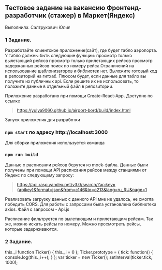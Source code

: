 
## Тестовое задание на вакансию Фронтенд-разработчик (стажер) в Маркет(Яндекс)

Выполнила: Салтрукович Юлия

### 1 Задание. 
Разработайте клиентское приложение(сайт), где будет табло аэропорта.
У табло должны быть следующие функции:
просмотр только вылетающий рейсов
просмотр только прилетающих рейсов
просмотр задержанных рейсов
поиск по номеру рейса.Ограничений на использование шаблонизаторов и библиотек нет.
Выложите готовый код в репозиторий на гитхаб.
Плюсом будет, если данные для табло вы получите из публичных api. Если решите их не использовать,
то положите данные в отдельный файл в репозитории.

Приложение разработано при помощи Create-React-App. 
Доступно по ссылке 
> https://yulya9060.github.io/airport-bord/build/index.html

Запуск приложения для разработки 
### `npm start` по адресу http://localhost:3000

Для сборки приложения используется команда 
### `npm run build`

Данные о расписании рейсов берутся из mock-файла. Данные были получены при помощи API расписания рейсов между станциями от Яндекс по следующему запросу:

> https://api.rasp.yandex.net/v3.0/search/?apikey={apikey}&format=json&from=c146&to=c213&lang=ru_RU&page=1

Реализовать загрузку данных с данного API мне не удалось, не смогла победить CORS. Для работы с запросами была установлена библиотека axios. Файл с запросом - Api.js

Расписание фильтруется по вылетающим и прилетающим рейсам. Так же, можно искать рейсы по номеру. Можно просмотреть рейсы, которые задерживаются.

### 2 Задание. 
this._i
function Ticker() {
this._i = 0
};
Ticker.prototype = {
 tick: function() {
 console.log(this._i++);
 }
};
var ticker = new Ticker();
setInterval(ticker.tick, 1000);
